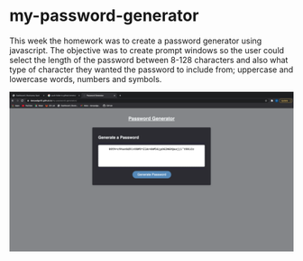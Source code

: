 # my-password-generator

This week the homework was to create a password generator using javascript. The objective was to create prompt windows so the user could select the length of the password between 8-128 characters and also what type of character they wanted the password to include from; uppercase and lowercase words, numbers and symbols.

![Screenshot](password.png)


